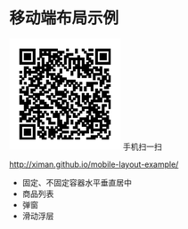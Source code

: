 # 移动端布局示例

![扫一扫](images/website.png)
手机扫一扫

<http://ximan.github.io/mobile-layout-example/>

* 固定、不固定容器水平垂直居中
* 商品列表
* 弹窗
* 滑动浮层